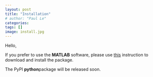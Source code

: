 ```yaml
---
layout: post
title: "Installation"
# author: "Paul Le"
categories: 
tags: []
image: install.jpg
---
```

Hello,

If you prefer to use the **MATLAB** software, please use [this](http://control.asu.edu/TKL/index.html) instruction to download and install the package.

The PyPI **python**package will be released soon. 